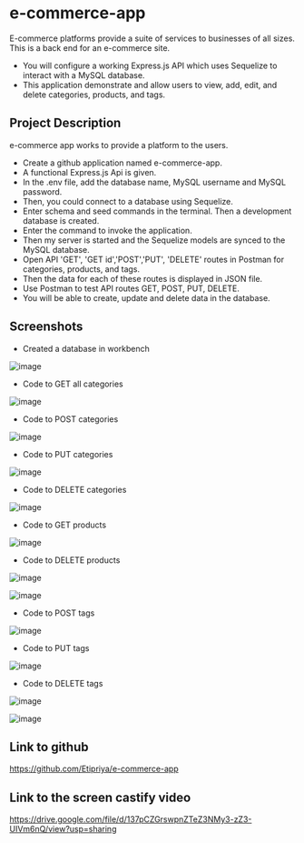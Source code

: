 # e-commerce-app

E-commerce platforms provide a suite of services to businesses of all sizes. This is a back end for an e-commerce site.

- You will configure a working Express.js API which uses Sequelize to interact with a MySQL database.
- This application demonstrate and allow users to view, add, edit, and delete categories, products, and tags.

## Project Description

e-commerce app works to provide a platform to the users.

- Create a github application named e-commerce-app.
- A functional Express.js Api is given.
- In the .env file, add the database name, MySQL username and MySQL password.
- Then, you could connect to a database using Sequelize.
- Enter schema and seed commands in the terminal. Then a development database is created.
- Enter the command to invoke the application.
- Then my server is started and the Sequelize models are synced to the MySQL database.
- Open API 'GET', 'GET id','POST','PUT', 'DELETE' routes in Postman for categories, products, and tags.
- Then the data for each of these routes is displayed in JSON file.
- Use Postman to test API routes GET, POST, PUT, DELETE.
- You will be able to create, update and delete data in the database.

## Screenshots

- Created a database in workbench

![image](./images/database.png)

- Code to GET all categories

![image](./images/get_categories.png)

- Code to POST categories

![image](./images/post_category.png)

- Code to PUT categories

![image](./images/put_category.png)

- Code to DELETE categories

![image](./images/delete_category.png)

- Code to GET products

![image](./images/get_products.png)

- Code to DELETE products

![image](./images/delete_products.png)

![image](./images/delete_products1.png)

- Code to POST tags

![image](./images/post_tags.png)

- Code to PUT tags

![image](./images/put_tag.png)

- Code to DELETE tags

![image](./images/delete_tags.png)

![image](./images/delete_tags1.png)

## Link to github

https://github.com/Etipriya/e-commerce-app

## Link to the screen castify video

https://drive.google.com/file/d/137pCZGrswpnZTeZ3NMy3-zZ3-UIVm6nQ/view?usp=sharing
